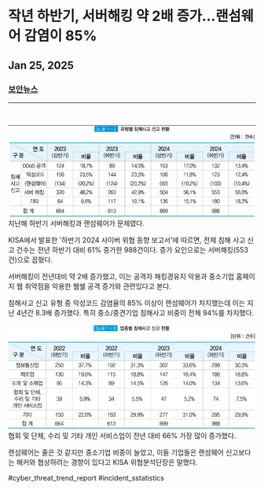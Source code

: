 # 작년 하반기, 서버해킹 약 2배 증가...랜섬웨어 감염이 85%
## Jan 25, 2025
### [보안뉴스](https://www.boannews.com/media/view.asp?idx=135769&page=1&kind=1)
---
<br>

![유형별 침해사고 신고 현황](image-4.png)
지난해 하반기 서버해킹과 랜섬웨어가 문제였다.

KISA에서 발표한 '하반기 2024 사이버 위협 동향 보고서'에 따르면, 전체 침해 사고 신고 건수는 전년 하반기 대비 61% 증가한 988건이다. 증가 요인으로는 서버해킹(553건)으로 꼽혔다.

서버해킹이 전년대비 약 2배 증가했고, 이는 공격자 해킹경유지 악용과 중소기업 홈페이지 웹 취약점을 악용한 웹쉘 공격 증가와 관련있다고 본다.

침해사고 신고 유형 중 악성코드 감염율의 85% 이상이 랜섬웨어가 차지했는데 이는 지난 4년간 8.3배 증가했다. 특히 중소/중견기업 침해사고 비중이 전체 94%를 차지했다.

![업종별 침해사고 신고 현황](image-5.png)
협회 및 단체, 수리 및 기타 개인 서비스업이 전년 대비 66% 가장 많이 증가했다. 

랜섬웨어는 줄은 것 같지만 중소기업 비중이 늘었고, 이들 기업들은 랜섬웨어 신고보다는 해커와 협상하려는 경향이 있다고 KISA 위협분석단장은 말했다.
<br>

#cyber_threat_trend_report #incident_sstatistics